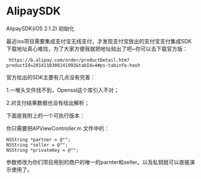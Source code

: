 # AlipaySDK
AlipaySDK(iOS 2.1.2)
初始化


最近ios项目需要集成支付宝无线支付，才发现支付宝放出的支付宝支付集成SDK下载地址真心难找，为了大家方便我就把地址贴出了吧~你可以去下载官方版：

     https://b.alipay.com/order/productDetail.htm?productId=2014110308141993&tabId=4#ps-tabinfo-hash 


官方给出的SDK主要有几点没有完善：

1.一堆头文件找不到，Openssl这个库引入不对；

2.对支付结果数据也没有给出解析；

下面是我附上的一个可执行版本：

你只需要把APViewController.m 文件中的：

    NSString *partner = @"";
    NSString *seller = @"";
    NSString *privateKey = @"";

参数修改为你们项目用到的商户的唯一的parnter和seller。以及私钥就可以直接演示使用了。 